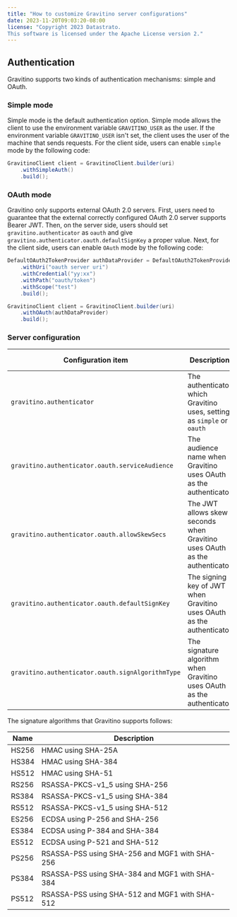 ```yaml
---
title: "How to customize Gravitino server configurations"
date: 2023-11-20T09:03:20-08:00
license: "Copyright 2023 Datastrato.
This software is licensed under the Apache License version 2."
---
```


## Authentication

Gravitino supports two kinds of authentication mechanisms: simple and OAuth.

### Simple mode

Simple mode is the default authentication option.
Simple mode allows the client to use the environment variable `GRAVITINO_USER` as the user.
If the environment variable `GRAVITINO_USER` isn't set, the client uses the user of the machine that sends requests.
For the client side, users can enable `simple` mode by the following code:

```java
GravitinoClient client = GravitinoClient.builder(uri)
    .withSimpleAuth()
    .build();
```

### OAuth mode

Gravitino only supports external OAuth 2.0 servers.
First, users need to guarantee that the external correctly configured OAuth 2.0 server supports Bearer JWT.
Then, on the server side, users should set `gravitino.authenticator` as `oauth` and give `gravitino.authenticator.oauth.defaultSignKey` a proper value.
Next, for the client side, users can enable `OAuth` mode by the following code:

```java
DefaultOAuth2TokenProvider authDataProvider = DefaultOAuth2TokenProvider.builder()
    .withUri("oauth server uri")
    .withCredential("yy:xx")
    .withPath("oauth/token")
    .withScope("test")
    .build();

GravitinoClient client = GravitinoClient.builder(uri)
    .withOAuth(authDataProvider)
    .build();
```

### Server configuration

| Configuration item                                | Description                                                                | Default value     | Since version |
|---------------------------------------------------|----------------------------------------------------------------------------|-------------------|---------------|
| `gravitino.authenticator`                         | The authenticator which Gravitino uses, setting as `simple` or `oauth`     | `simple`          | 0.3.0         |
| `gravitino.authenticator.oauth.serviceAudience`   | The audience name when Gravitino uses OAuth as the authenticator           | `GravitinoServer` | 0.3.0         |
| `gravitino.authenticator.oauth.allowSkewSecs`     | The JWT allows skew seconds when Gravitino uses OAuth as the authenticator | `0`               | 0.3.0         |
| `gravitino.authenticator.oauth.defaultSignKey`    | The signing key of JWT when Gravitino uses OAuth as the authenticator         | ``                | 0.3.0         |
| `gravitino.authenticator.oauth.signAlgorithmType` | The signature algorithm when Gravitino uses OAuth as the authenticator     | `RS256`           | 0.3.0         |

The signature algorithms that Gravitino supports follows:

| Name  | Description                                    |
|-------|------------------------------------------------|
| HS256 | HMAC using SHA-25A                             |
| HS384 | HMAC using SHA-384                             |
| HS512 | HMAC using SHA-51                              |
| RS256 | RSASSA-PKCS-v1_5 using SHA-256                 |
| RS384 | RSASSA-PKCS-v1_5 using SHA-384                 |
| RS512 | RSASSA-PKCS-v1_5 using SHA-512                 |
| ES256 | ECDSA using P-256 and SHA-256                  |
| ES384 | ECDSA using P-384 and SHA-384                  |
| ES512 | ECDSA using P-521 and SHA-512                  |
| PS256 | RSASSA-PSS using SHA-256 and MGF1 with SHA-256 |
| PS384 | RSASSA-PSS using SHA-384 and MGF1 with SHA-384 |
| PS512 | RSASSA-PSS using SHA-512 and MGF1 with SHA-512 |
